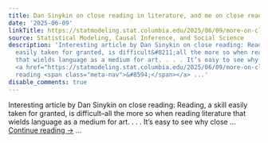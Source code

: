 ```yaml
---
title: Dan Sinykin on close reading in literature, and me on close reading in statistics
date: '2025-06-09'
linkTitle: https://statmodeling.stat.columbia.edu/2025/06/09/more-on-close-reading-in-literature-and-statistics/
source: Statistical Modeling, Causal Inference, and Social Science
description: 'Interesting article by Dan Sinykin on close reading: Reading, a skill
  easily taken for granted, is difficult&#8211;all the more so when reading literature
  that wields language as a medium for art. . . . It’s easy to see why close &#8230;
  <a href="https://statmodeling.stat.columbia.edu/2025/06/09/more-on-close-reading-in-literature-and-statistics/">Continue
  reading <span class="meta-nav">&#8594;</span></a> ...'
disable_comments: true
---
```

Interesting article by Dan Sinykin on close reading: Reading, a skill easily taken for granted, is difficult&#8211;all the more so when reading literature that wields language as a medium for art. . . . It’s easy to see why close &#8230; <a href="https://statmodeling.stat.columbia.edu/2025/06/09/more-on-close-reading-in-literature-and-statistics/">Continue reading <span class="meta-nav">&#8594;</span></a> ...